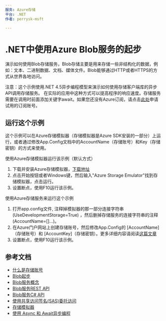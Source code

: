 ```yaml
---
服务: Azure存储
平台: .NET
作者: perrysk-msft

---
```


# .NET中使用Azure Blob服务的起步 

演示如何使用Blob存储服务，Blob存储主要是用来存储一些非结构化的数据，例如：文本、二进制数据、文档、媒体文件。Blob能够通过HTTP或者HTTPS的方式从世界各地访问。

注意：这个示例使用.NET 4.5异步编程模型来演示如何使用存储客户端库的异步API调用存储服务。 在实际的应用中这种方式可以提高程序的响应速度。存储服务需要在调用时前面添加关键字await。如果您还没有Azure订阅，请点击[此处](/pricing/1rmb-trial)申请试用的订阅账号。

## 运行这个示例

这个示例可以在Azure存储模拟器（存储模拟器是Azure SDK安装的一部分）上运行，或者通过修改App.Config文档中的AccountName（存储账号）和Key（存储密钥）的方式来使用。 
   
使用Azure存储模拟器运行该示例（默认方式）

1. 下载并安装Azure存储模拟器，[下载地址](/downloads) 
2. 点击开始按钮或者Windows键，然后输入"Azure Storage Emulator"找到存储模拟器，点击运行。
3. 设置断点，使用F10运行该示例。

使用Azure存储服务来运行这个示例

1. 打开app.config文件, 注释掉模拟器的那一部分连接字符串(UseDevelopmentStorage=True) ，然后删掉存储服务的连接字符串的注释 (AccountName=[]...)。
2. 在Azure门户网站上创建存储账号，然后修改App.Config的 [AccountName]（存储账号）和 [AccountKey]（存储密钥）。更多详细内容请阅读[这篇文章](/documentation/articles/storage-dotnet-how-to-use-blobs)
3. 设置断点，使用F10运行该示例。


## 参考文档

- [什么是存储账号](/documentation/articles/storage-create-storage-account)
- [Blob起步](/documentation/articles/storage-dotnet-how-to-use-blobs)
- [Blob服务概念](https://msdn.microsoft.com/zh-cn/library/dd179376.aspx) 
- [Blob服务REST API](http://msdn.microsoft.com/zh-cn/library/dd135733.aspx)
- [Blob服务C# API](https://msdn.microsoft.com/zh-cn/library/azure/mt347887.aspx)
- [使用共享访问签名(SAS)委托访问](/documentation/articles/storage-dotnet-shared-access-signature-part-1)
- [存储模拟器](/documentation/articles/storage-use-emulator)
- [使用 Async 和 Await异步编程](http://msdn.microsoft.com/zh-cn/library/hh191443.aspx)

